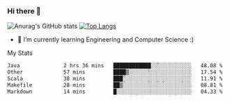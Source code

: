 ### Hi there 👋

![Anurag's GitHub stats](https://github-readme-stats.vercel.app/api?username=MatteoIorio11&show_icons=true&theme=dark) 
[![Top Langs](https://github-readme-stats.vercel.app/api/top-langs/?username=MatteoIorio11&theme=dark)](https://github.com/MatteoIorio11/github-readme-stats)

- 🌱 I’m currently learning Engineering and Computer Science :)

<!--
**MatteoIorio11/MatteoIorio11** is a ✨ _special_ ✨ repository because its `README.md` (this file) appears on your GitHub profile.

Here are some ideas to get you started:

- 🔭 I’m currently working on ...
- 🌱 I’m currently learning ...
- 👯 I’m looking to collaborate on ...
- 🤔 I’m looking for help with ...
- 💬 Ask me about ...
- 📫 How to reach me: ...
- 😄 Pronouns: ...
- ⚡ Fun fact: ...
-->
My Stats
<!--START_SECTION:waka-->

```txt
Java              2 hrs 36 mins   ████████████░░░░░░░░░░░░░   48.08 %
Other             57 mins         ████▒░░░░░░░░░░░░░░░░░░░░   17.54 %
Scala             38 mins         ███░░░░░░░░░░░░░░░░░░░░░░   11.91 %
Makefile          28 mins         ██▒░░░░░░░░░░░░░░░░░░░░░░   08.81 %
Markdown          14 mins         █░░░░░░░░░░░░░░░░░░░░░░░░   04.33 %
```

<!--END_SECTION:waka-->
